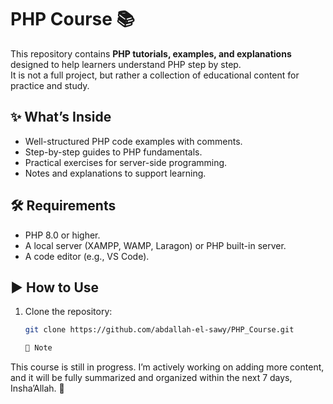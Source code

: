 # PHP Course 📚

This repository contains **PHP tutorials, examples, and explanations** designed to help learners understand PHP step by step.  
It is not a full project, but rather a collection of educational content for practice and study.

## ✨ What’s Inside
- Well-structured PHP code examples with comments.
- Step-by-step guides to PHP fundamentals.
- Practical exercises for server-side programming.
- Notes and explanations to support learning.

## 🛠️ Requirements
- PHP 8.0 or higher.
- A local server (XAMPP, WAMP, Laragon) or PHP built-in server.
- A code editor (e.g., VS Code).

## ▶️ How to Use
1. Clone the repository:
   ```bash
   git clone https://github.com/abdallah-el-sawy/PHP_Course.git

   📌 Note  
This course is still in progress. I’m actively working on adding more content, and it will be fully summarized and organized within the next 7 days, Insha’Allah. 🚀

